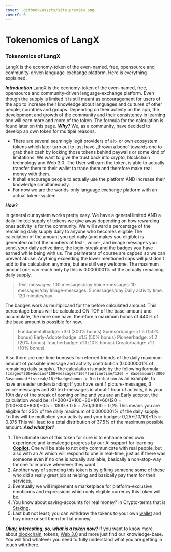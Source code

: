 ```yaml
---
cover: .gitbook/assets/site-preview.png
coverY: 0
---
```


# Tokenomics of LangX

### Tokenomics of LangX

LangX is the economy-token of the even-named, free, opensource and community-driven language-exchange platform. Here is everything explained.

_**Introduction**_ LangX is the economy-token of the even-named, free, opensource and community-driven language-exchange platform. Even though the supply is limited it is still meant as encouragement for users of the app to increase their knowledge about languages and cultures of other people, countries and groups. Depending on their activity on the app, the development and growth of the community and their consistency in learning one will earn more and more of the token. The formula for the calculation is found later on this page. _**Why?**_ We, as a community, have decided to develop an own token for multiple reasons.

* There are several seemingly legit providers of alt- or own ecosystem tokens which later turn out to just have „thrown a bone“ towards one to grab their cash by locking those tokens behind paywalls or some kind of limitations. We want to give the trust back into crypto, blockchain technology and Web 3.0. The User will earn the token, is able to actually transfer them to their wallet to trade them and therefore make real money with them.
* It shall encourage people to actually use the platform AND increase their knowledge simultaneously.
* For now we are the worlds-only language exchange platform with an actual token-system.

_**How?**_

In general our system works pretty easy. We have a general limited AND a daily limited supply of tokens we give away depending on how rewarding ones activity is for the community. We will award a percentage of the remaining daily supply daily to anyone who becomes eligible The calculation of the amount you get daily (and makes you eligible) is generated out of the numbers of text-, voice-, and image messages you send, your daily active time, the login-streak and the badges you have earned while being with us. The perimeters of course are capped so we can prevent abuse. Anything exceeding the lower mentioned caps will just don't add to the calculation anymore, but are still very welcome. The maximum amount one can reach only by this is 0.0000001% of the actually remaining daily supply.

> Text-messages: 100 messages/day Voice-messages: 10 messages/day Image-messages: 5 messages/day Daily activity time: 120 minutes/day

The badges work as multiplicand for the before calculated amount. This percentage bonus will be calculated ON TOP of the base-amount and accumulate, the more one have, therefore a maximum bonus of 440% of the base amount is possible for now.

> Fundamentalbadge: x3.0 (300% bonus) Sponsorbadge: x1.5 (150% bonus) Early-Adopterbadge: x1.5 (50% bonus) Pioneerbadge: x1.2 (20% bonus) Teacherbadge: x1.1 (10% bonus) Creatorbadge: x1.1 (10% bonus)

Also there are one-time bonuses for referred friends of the daily maximum amount of possible message and activity contribution (0.0000001% of remaining daily supply). The calculation is made by the following formula: `(images*200+audios*100+messages*10)*(onlinetime/120) = Baseamount/3000 Baseamount*(streak/10)*badgesbonus = Distribution` as an example, to have an easier understanding: If you have sent 1 picture-messages, 3 voice-messages and 80 text-messages in about 1 hour of activity, it is your 10th day of the streak of coming online and you are an Early adopter, the calculation would be: (1\*200+3\*100+80\*10)\*60/120 = (200+300+800)\*0.5 = 1300 \* 0.5 = 750/3000 = 0,25 This means you are eligible for 25% of the daily maximum of 0.0000001% of the daily supply. To this will be multiplied your activity and your badges: 0,25\*(10/10)\*1.5 = 0.375 This will lead to a total distribution of 37.5% of the maximum possible amount. _**And what for?**_

1. The ultimate use of this token for sure is to enhance ones own experience and knowledge progress by our AI support for learning [**Copilot**](copilot.md). One will be able to not only communicate with real people, but also with an AI which will respond to one in real-time, just as if there was someone even if no one is actually available, basically a non-stop-way for one to improve whenever they want.
2. Another way of spending this token is by gifting someone some of these who did a really great job at helping and basically pay them for their services.
3. Eventually we will implement a marketplace for platform-exclusive emoticons and expressions which only eligible currency this token will be.
4. You know about saving-accounts for real money? In Crypto-terms that is [Staking](staking.md).
5. Last but not least; you can withdraw the tokens to your own [wallet](wallet.md) and buy more or sell them for fiat money/

_**Okay, interesting, so, what is a token now?**_ If you want to know more about [blockchain](technology/blockchain.md), tokens, [Web 3.0](technology/web-3.0.md) and more just find our knowledge-base. You will find whatever you need to fully understand what you are getting in touch with here.
